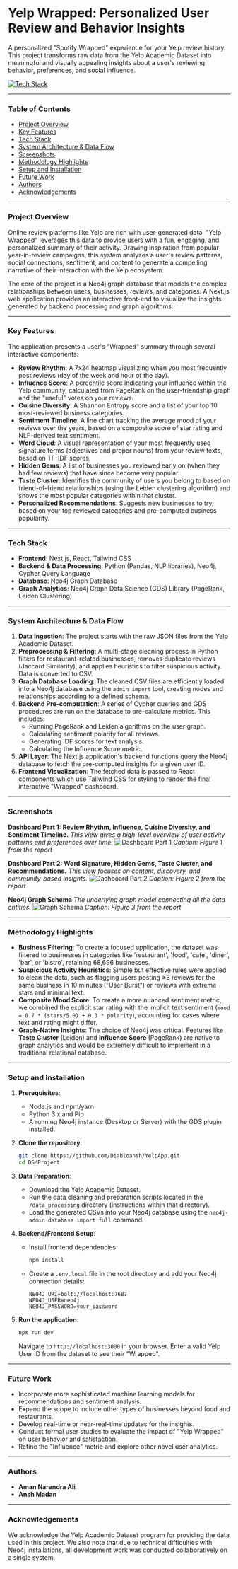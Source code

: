 ﻿# Yelp Wrapped: Personalized User Review and Behavior Insights

A personalized "Spotify Wrapped" experience for your Yelp review history. This project transforms raw data from the Yelp Academic Dataset into meaningful and visually appealing insights about a user's reviewing behavior, preferences, and social influence.

[![Tech Stack](https://skillicons.dev/icons?i=nextjs,react,tailwind,nodejs,python,neo4j)](https://skillicons.dev)

---

### Table of Contents
- [Project Overview](#project-overview)
- [Key Features](#key-features)
- [Tech Stack](#tech-stack)
- [System Architecture & Data Flow](#system-architecture--data-flow)
- [Screenshots](#screenshots)
- [Methodology Highlights](#methodology-highlights)
- [Setup and Installation](#setup-and-installation)
- [Future Work](#future-work)
- [Authors](#authors)
- [Acknowledgements](#acknowledgements)

---

### Project Overview

Online review platforms like Yelp are rich with user-generated data. "Yelp Wrapped" leverages this data to provide users with a fun, engaging, and personalized summary of their activity. Drawing inspiration from popular year-in-review campaigns, this system analyzes a user's review patterns, social connections, sentiment, and content to generate a compelling narrative of their interaction with the Yelp ecosystem.

The core of the project is a Neo4j graph database that models the complex relationships between users, businesses, reviews, and categories. A Next.js web application provides an interactive front-end to visualize the insights generated by backend processing and graph algorithms.

---

### Key Features

The application presents a user's "Wrapped" summary through several interactive components:

-   **Review Rhythm**: A 7x24 heatmap visualizing when you most frequently post reviews (day of the week and hour of the day).
-   **Influence Score**: A percentile score indicating your influence within the Yelp community, calculated from PageRank on the user-friendship graph and the "useful" votes on your reviews.
-   **Cuisine Diversity**: A Shannon Entropy score and a list of your top 10 most-reviewed business categories.
-   **Sentiment Timeline**: A line chart tracking the average mood of your reviews over the years, based on a composite score of star rating and NLP-derived text sentiment.
-   **Word Cloud**: A visual representation of your most frequently used signature terms (adjectives and proper nouns) from your review texts, based on TF-IDF scores.
-   **Hidden Gems**: A list of businesses you reviewed early on (when they had few reviews) that have since become very popular.
-   **Taste Cluster**: Identifies the community of users you belong to based on friend-of-friend relationships (using the Leiden clustering algorithm) and shows the most popular categories within that cluster.
-   **Personalized Recommendations**: Suggests new businesses to try, based on your top reviewed categories and pre-computed business popularity.

---

### Tech Stack

-   **Frontend**: Next.js, React, Tailwind CSS
-   **Backend & Data Processing**: Python (Pandas, NLP libraries), Neo4j, Cypher Query Language
-   **Database**: Neo4j Graph Database
-   **Graph Analytics**: Neo4j Graph Data Science (GDS) Library (PageRank, Leiden Clustering)

---

### System Architecture & Data Flow

1.  **Data Ingestion**: The project starts with the raw JSON files from the Yelp Academic Dataset.
2.  **Preprocessing & Filtering**: A multi-stage cleaning process in Python filters for restaurant-related businesses, removes duplicate reviews (Jaccard Similarity), and applies heuristics to filter suspicious activity. Data is converted to CSV.
3.  **Graph Database Loading**: The cleaned CSV files are efficiently loaded into a Neo4j database using the `admin import` tool, creating nodes and relationships according to a defined schema.
4.  **Backend Pre-computation**: A series of Cypher queries and GDS procedures are run on the database to pre-calculate metrics. This includes:
    -   Running PageRank and Leiden algorithms on the user graph.
    -   Calculating sentiment polarity for all reviews.
    -   Generating IDF scores for text analysis.
    -   Calculating the Influence Score metric.
5.  **API Layer**: The Next.js application's backend functions query the Neo4j database to fetch the pre-computed insights for a given user ID.
6.  **Frontend Visualization**: The fetched data is passed to React components which use Tailwind CSS for styling to render the final interactive "Wrapped" dashboard.

---

### Screenshots

**Dashboard Part 1: Review Rhythm, Influence, Cuisine Diversity, and Sentiment Timeline.**
*This view gives a high-level overview of user activity patterns and preferences over time.*
![Dashboard Part 1](https_link_to_your_figure_1.png)
*Caption: Figure 1 from the report*

**Dashboard Part 2: Word Signature, Hidden Gems, Taste Cluster, and Recommendations.**
*This view focuses on content, discovery, and community-based insights.*
![Dashboard Part 2](https_link_to_your_figure_2.png)
*Caption: Figure 2 from the report*

**Neo4j Graph Schema**
*The underlying graph model connecting all the data entities.*
![Graph Schema](https_link_to_your_figure_3.png)
*Caption: Figure 3 from the report*

---

### Methodology Highlights

-   **Business Filtering**: To create a focused application, the dataset was filtered to businesses in categories like 'restaurant', 'food', 'cafe', 'diner', 'bar', or 'bistro', retaining 68,696 businesses.
-   **Suspicious Activity Heuristics**: Simple but effective rules were applied to clean the data, such as flagging users posting ≥3 reviews for the same business in 10 minutes ("User Burst") or reviews with extreme stars and minimal text.
-   **Composite Mood Score**: To create a more nuanced sentiment metric, we combined the explicit star rating with the implicit text sentiment (`mood = 0.7 * (stars/5.0) + 0.3 * polarity`), accounting for cases where text and rating might differ.
-   **Graph-Native Insights**: The choice of Neo4j was critical. Features like **Taste Cluster** (Leiden) and **Influence Score** (PageRank) are native to graph analytics and would be extremely difficult to implement in a traditional relational database.

---

### Setup and Installation

1.  **Prerequisites**:
    -   Node.js and npm/yarn
    -   Python 3.x and Pip
    -   A running Neo4j instance (Desktop or Server) with the GDS plugin installed.

2.  **Clone the repository**:
    ```bash
    git clone https://github.com/Diabloansh/YelpApp.git
    cd DSMProject
    ```

3.  **Data Preparation**:
    -   Download the Yelp Academic Dataset.
    -   Run the data cleaning and preparation scripts located in the `/data_processing` directory (instructions within that directory).
    -   Load the generated CSVs into your Neo4j database using the `neo4j-admin database import full` command.

4.  **Backend/Frontend Setup**:
    -   Install frontend dependencies:
        ```bash
        npm install
        ```
    -   Create a `.env.local` file in the root directory and add your Neo4j connection details:
        ```
        NEO4J_URI=bolt://localhost:7687
        NEO4J_USER=neo4j
        NEO4J_PASSWORD=your_password
        ```

5.  **Run the application**:
    ```bash
    npm run dev
    ```
    Navigate to `http://localhost:3000` in your browser. Enter a valid Yelp User ID from the dataset to see their "Wrapped".

---

### Future Work

-   Incorporate more sophisticated machine learning models for recommendations and sentiment analysis.
-   Expand the scope to include other types of businesses beyond food and restaurants.
-   Develop real-time or near-real-time updates for the insights.
-   Conduct formal user studies to evaluate the impact of "Yelp Wrapped" on user behavior and satisfaction.
-   Refine the "Influence" metric and explore other novel user analytics.

---

### Authors
- **Aman Narendra Ali**
- **Ansh Madan**

---

### Acknowledgements
We acknowledge the Yelp Academic Dataset program for providing the data used in this project. We also note that due to technical difficulties with Neo4j installations, all development work was conducted collaboratively on a single system.
